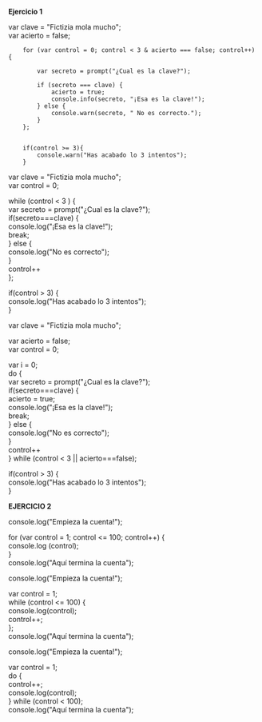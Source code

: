 
**Ejercicio 1**

var clave = "Fictizia mola mucho";  
        var acierto = false;  
        
        for (var control = 0; control < 3 & acierto === false; control++) {  

            var secreto = prompt("¿Cual es la clave?");  

            if (secreto === clave) {  
                acierto = true;  
                console.info(secreto, "¡Esa es la clave!");   
            } else {  
                console.warn(secreto, " No es correcto.");  
            }  
        };  


        if(control >= 3){  
            console.warn("Has acabado lo 3 intentos");  
        }  

	





var clave = "Fictizia mola mucho";  
var control = 0;  

while (control < 3 ) {  
	var secreto = prompt("¿Cual es la clave?");  
	if(secreto===clave) {  
		console.log("¡Esa es la clave!");  
		break;  
	} else {  
		console.log("No es correcto");  
	}  
	control++  
};  

if(control > 3) {  
	console.log("Has acabado lo 3 intentos");  
}  




var clave = "Fictizia mola mucho";   

var acierto = false;   
var control = 0;   

var i = 0;  
do {  
   var secreto = prompt("¿Cual es la clave?");  
   if(secreto===clave) {  
   		acierto = true;  
		console.log("¡Esa es la clave!");  
		break;  
	} else {  
		console.log("No es correcto");  
	}  
	control++  
	} while (control < 3 || acierto===false);  

if(control > 3) {  
	console.log("Has acabado lo 3 intentos");  
}  



**EJERCICIO 2**

console.log("Empieza la cuenta!");  

for (var control = 1; control <= 100; control++) {  
	console.log (control);  
}  
console.log("Aquí termina la cuenta");  



console.log("Empieza la cuenta!");  

var control = 1;  
while (control <= 100) {  
    console.log(control);  
    control++;  
};  
console.log("Aquí termina la cuenta");  



console.log("Empieza la cuenta!");  

var control = 1;  
do {  
   control++;  
   console.log(control);  
} while (control < 100);  
console.log("Aquí termina la cuenta");  

